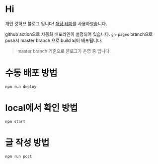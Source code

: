 # Hi

개인 깃허브 블로그 입니다! [해당 테마](https://github.com/JaeYeopHan/gatsby-starter-bee)를 사용하였습니다.

github action으로 자동화 배포라인이 설정되어 있습니다. `gh-pages` branch으로 push시 master branch 으로 build 되어 배포됩니다.

> master branch 기준으로 블로그가 운영 중 입니다.

# 수동 배포 방법

```shell
npm run deploy
```

# local에서 확인 방법

```shell
npm start
```

# 글 작성 방법

```shell
npm run post
```
